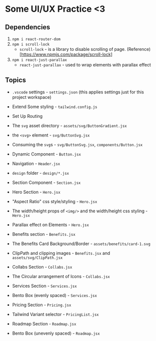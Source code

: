 # Some UI/UX Practice <3

## Dependencies

1. `npm i react-router-dom`
2. `npm i scroll-lock`
   - `scroll-lock` - is a library to disable scrolling of page. (Reference)[https://www.npmjs.com/package/scroll-lock]
3. `npm i react-just-parallax`
   - `react-just-parallax` - used to wrap elements with parallax effect

## Topics

- `.vscode` settings - `settings.json` (this applies settings just for this project workspace)
- Extend Some styling - `tailwind.config.js`
- Set Up Routing
- The `svg` asset directory - `assets/svg/ButtonGradient.jsx`
- the `<svg>` element - `svg/ButtonSvg.jsx`
- Consuming the `svg`s - `svg/ButtonSvg.jsx`, `components/Button.jsx`
- Dynamic Component - `Button.jsx`
- Navigation - `Header.jsx`
- `design` folder - `design/*.jsx`
- Section Component - `Section.jsx`

- Hero Section - `Hero.jsx`
- "Aspect Ratio" css style/styling - `Hero.jsx`
- The width/height props of `<img/>` and the width/height css styling - `Hero.jsx`
- Parallax effect on Elements - `Hero.jsx`

- Benefits section - `Benefits.jsx`
- The Benefits Card Background/Border - `assets/benefits/card-1.svg`
- ClipPath and clipping images - `Benefits.jsx` and `assets/svg/ClipPath.jsx`

- Collabs Section - `Collabs.jsx`
- The Circular arrangement of Icons - `Collabs.jsx`

- Services Section - `Services.jsx`
- Bento Box \(evenly spaced\) - `Services.jsx`

- Pricing Section - `Pricing.jsx`
- Tailwind Variant selector - `PricingList.jsx`

- Roadmap Section - `Roadmap.jsx`
- Bento Box \(unevenly spaced\) - `Roadmap.jsx`
